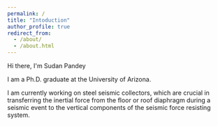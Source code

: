 ```yaml
---
permalink: /
title: "Intoduction"
author_profile: true
redirect_from:
  - /about/
  - /about.html
---
```


Hi there, I'm Sudan Pandey

I am a Ph.D. graduate at the University of Arizona.

I am currently working on steel seismic collectors, which are crucial in transferring the inertial force from the floor or roof diaphragm during a seismic event to the vertical components of the seismic force resisting system.

